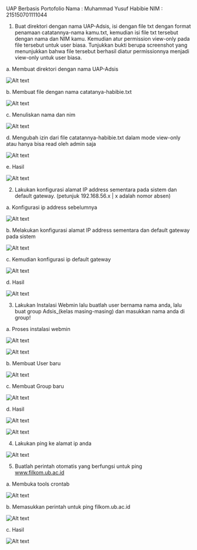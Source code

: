UAP Berbasis Portofolio
Nama : Muhammad Yusuf Habibie
NIM  : 215150701111044

1. Buat direktori dengan nama UAP-Adsis, isi dengan file txt dengan format penamaan catatannya-nama kamu.txt, kemudian isi file txt tersebut dengan nama dan NIM kamu. Kemudian atur permission view-only pada file tersebut untuk user biasa. Tunjukkan bukti berupa screenshot yang menunjukkan bahwa file tersebut berhasil diatur permissionnya menjadi view-only untuk user biasa.

a. Membuat direktori dengan nama UAP-Adsis

![Alt text](image.png)

b. Membuat file dengan nama catatanya-habibie.txt

![Alt text](image-1.png)

c. Menuliskan nama dan nim

![Alt text](image-2.png)

d. Mengubah izin dari file catatannya-habibie.txt dalam mode view-only atau hanya bisa read oleh admin saja

![Alt text](image-3.png)

e. Hasil

![Alt text](image-4.png)


2. Lakukan konfigurasi alamat IP address sementara pada sistem dan default gateway. (petunjuk 192.168.56.x | x adalah nomor absen)

a. Konfigurasi ip address sebelumnya

![Alt text](image-5.png)

b. Melakukan konfigurasi alamat IP address sementara dan default gateway pada sistem

![Alt text](image-6.png)

c. Kemudian konfigurasi ip default gateway

![Alt text](image-7.png)

d. Hasil

![Alt text](image-8.png)


3. Lakukan Instalasi Webmin lalu buatlah user bernama nama anda, lalu buat group Adsis_(kelas masing-masing) dan masukkan nama anda di group!

a. Proses instalasi webmin

![Alt text](image-9.png)

![Alt text](image-10.png)

b. Membuat User baru

![Alt text](image-11.png)

c. Membuat Group baru

![Alt text](image-12.png)

d. Hasil

![Alt text](image-14.png)

![Alt text](image-13.png)


4. Lakukan ping ke alamat ip anda

![Alt text](image-15.png)



5. Buatlah perintah otomatis yang berfungsi untuk ping www.filkom.ub.ac.id

a. Membuka tools crontab

![Alt text](image-17.png)

b. Memasukkan perintah untuk ping filkom.ub.ac.id

![Alt text](image-16.png)

c. Hasil

![Alt text](image-18.png)
